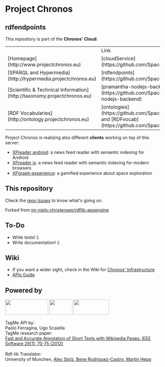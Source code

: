 # Project Chronos
## rdfendpoints

This repository is part of the __Chronos' Cloud__:
<table>
<th>
<td>Link</td><td>Repository</td>  
</th>
<tr>
<td>[Homepage](http://www.projectchronos.eu)</td><td>[cloudService](https://github.com/SpaceAppsXploration/clouService)</td>
</tr>
<tr>
<td>[SPARQL and Hypermedia](http://hypermedia.projectchronos.eu)</td><td>[rdfendpoints](https://github.com/SpaceAppsXploration/rdfendpoints)</td>
</tr>
<tr>
<td>[Scientific & Technical Information](http://taxonomy.projectchronos.eu)</td><td>[pramantha-nodejs-backend](https://github.com/SpaceAppsXploration/pramantha-nodejs-backend)</td>
</tr>
<tr>
<td>[RDF Vocabularies](http://ontology.projectchronos.eu)</td><td>[ontologies](https://github.com/SpaceAppsXploration/ontologies) and [RDFvocab](https://github.com/SpaceAppsXploration/RDFvocab)</td>  
</tr>
</table>

Project Chronos is realizing also different __clients__ working on top of this server:
* [XPreader android](https://github.com/SpaceAppsXploration/android-xpreader): a news feed reader with semantic indexing for Android
* [XPreader js](https://github.com/SpaceAppsXploration/xpreader-client): a news feed reader with semantic indexing for modern browsers
* [XPgraph-experience](https://github.com/SpaceAppsXploration/xpgraph-experience): a gamified experience about space exploration

## This repository
Check the [repo Issues](https://github.com/SpaceAppsXploration/rdfendpoints/issues) to know what's going on.

Forked from [mr-niels-christensen/rdflib-appengine](https://github.com/mr-niels-christensen/rdflib-appengine)

## To-Do
* Write tests! (:
* Write documentation! (:

## Wiki
* If you want a wider sight, check in the Wiki for [Chronos' Infrastructure](https://github.com/SpaceAppsXploration/rdfendpoints/wiki/Architecture)
* [APIs Guide](https://github.com/SpaceAppsXploration/rdfendpoints/wiki/API-Guide:-REST-and-SPARQL)


## Powered by 
<img src="https://www.jetbrains.com/pycharm/docs/logo_pycharm.png" height="50" width="140" >
<img src="http://www.faviki.com/img/dbpedia_powered.gif" height="50" width="75" >
<img src="http://acube.di.unipi.it/wp-content/uploads/2011/07/powered_by_tagme.png" height="50" width="115" >

TagMe API by:<br/>
Paolo Ferragina, Ugo Scaiella<br/>
TagMe research paper:<br/>
[Fast and Accurate Annotation of Short Texts with Wikipedia Pages. IEEE Software 29(1): 70-75 (2012)](http://arxiv.org/abs/1006.3498)
<br/><br/>
Rdf-lib Translator:<br/>
University of Munchen, [Alex Stolz, Bene Rodriguez-Castro, Martin Hepp](http://arxiv.org/abs/1312.4704)
<br/><br/>
